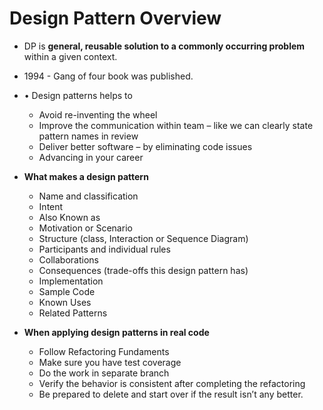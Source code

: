 # Design Pattern Overview 
* DP is **general, reusable solution to a commonly occurring problem** within a given context. 
* 1994 - Gang of four book was published. 
* •	Design patterns helps to 
    -	Avoid re-inventing the wheel 
    -	Improve the communication within team – like we can clearly state pattern names in review
    -	Deliver better software – by eliminating code issues 
    -	Advancing in your career

* **What makes a design pattern** 
    * Name and classification
    * Intent 
    * Also Known as 
    * Motivation or Scenario 
    * Structure (class, Interaction or Sequence Diagram)
    * Participants and individual rules 
    * Collaborations 
    * Consequences (trade-offs this design pattern has)
    * Implementation 
    * Sample Code 
    * Known Uses
    * Related Patterns

* **When applying design patterns in real code**
    * Follow Refactoring Fundaments 
    * Make sure you have test coverage 
    * Do the work in separate branch 
    * Verify the behavior is consistent after completing the refactoring
    * Be prepared to delete and start over if the result isn’t any better. 
